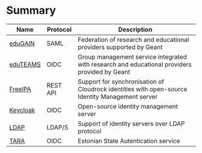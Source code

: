 # Summary

| **Name** | **Protocol** | **Description** |
| -------- | -------- | --------------- |
| [eduGAIN](./eduGAIN.md) | SAML | Federation of research and educational providers supported by Geant |
| [eduTEAMS](./eduTEAMS.md)| OIDC | Group management service integrated with research and educational providers provided by Geant |
| [FreeIPA](./freeipa.md) | REST API | Support for synchronisation of Cloudrock identities with open-source Identity Management server |
| [Keycloak](./keycloak.md) | OIDC | Open-source identity management server |
| [LDAP](./LDAP.md) | LDAP/S | Support of identity servers over LDAP protocol |
| [TARA](./TARA.md) | OIDC | Estonian State Autentication service |
